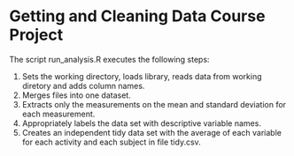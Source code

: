 # Getting and Cleaning Data Course Project

The script run_analysis.R executes the following steps:

1. Sets the working directory, loads library, reads data from working diretory and adds column names.
2. Merges files into one dataset.
3. Extracts only the measurements on the mean and standard deviation for each measurement.
4. Appropriately labels the data set with descriptive variable names.
5. Creates an independent tidy data set with the average of each variable for each activity and each subject in file tidy.csv.